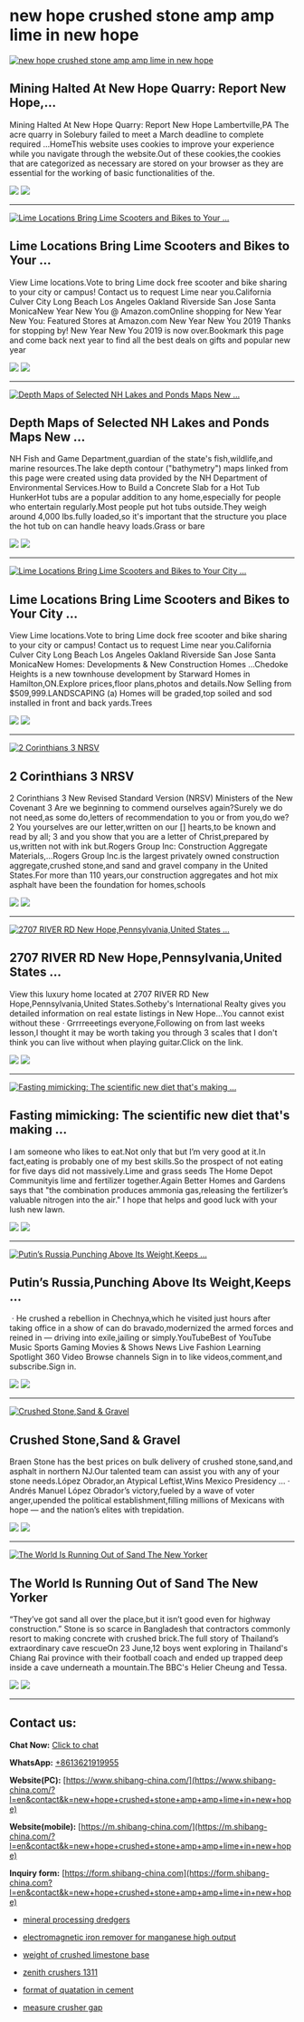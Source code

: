 # new hope crushed stone amp amp lime in new hope

<a href="https://swt.shibang-china.com/?l=en&img&k=new+hope+crushed+stone+amp+amp+lime+in+new+hope" target="_blank">![new hope crushed stone amp amp lime in new hope](http://static.shibang-china.com/all-800x300/298.jpg)</a>

## Mining Halted At New Hope Quarry: Report New Hope,…
Mining Halted At New Hope Quarry: Report New Hope Lambertville,PA The acre quarry in Solebury failed to meet a March deadline to complete required …HomeThis website uses cookies to improve your experience while you navigate through the website.Out of these cookies,the cookies that are categorized as necessary are stored on your browser as they are essential for the working of basic functionalities of the.


<a href="https://whatsapp.shibangsoft.com/WhatsApp.php" target="_blank" title="WhatsApp">![](http://static.shibang-china.com/icon/whatsapp.png)</a> <a href="https://swt.shibang-china.com/?l=en&icon&k=new+hope+crushed+stone+amp+amp+lime+in+new+hope" target="_blank">![](http://static.shibang-china.com/icon/chat-en.png)</a>

---

<a href="https://swt.shibang-china.com/?l=en&img&k=new+hope+crushed+stone+amp+amp+lime+in+new+hope" target="_blank">![Lime Locations Bring Lime Scooters and Bikes to Your …](http://static.shibang-china.com/all-800x300/94.jpg)</a>

## Lime Locations Bring Lime Scooters and Bikes to Your …
View Lime locations.Vote to bring Lime dock free scooter and bike sharing to your city or campus! Contact us to request Lime near you.California Culver City Long Beach Los Angeles Oakland Riverside San Jose Santa MonicaNew Year New You @ Amazon.comOnline shopping for New Year New You: Featured Stores at Amazon.com New Year New You 2019 Thanks for stopping by! New Year New You 2019 is now over.Bookmark this page and come back next year to find all the best deals on gifts and popular new year


<a href="https://whatsapp.shibangsoft.com/WhatsApp.php" target="_blank" title="WhatsApp">![](http://static.shibang-china.com/icon/whatsapp.png)</a> <a href="https://swt.shibang-china.com/?l=en&icon&k=new+hope+crushed+stone+amp+amp+lime+in+new+hope" target="_blank">![](http://static.shibang-china.com/icon/chat-en.png)</a>

---

<a href="https://swt.shibang-china.com/?l=en&img&k=new+hope+crushed+stone+amp+amp+lime+in+new+hope" target="_blank">![Depth Maps of Selected NH Lakes and Ponds Maps New …](http://static.shibang-china.com/all-800x300/705.jpg)</a>

## Depth Maps of Selected NH Lakes and Ponds Maps New …
NH Fish and Game Department,guardian of the state's fish,wildlife,and marine resources.The lake depth contour (&quot;bathymetry&quot;) maps linked from this page were created using data provided by the NH Department of Environmental Services.How to Build a Concrete Slab for a Hot Tub HunkerHot tubs are a popular addition to any home,especially for people who entertain regularly.Most people put hot tubs outside.They weigh around 4,000 lbs.fully loaded,so it's important that the structure you place the hot tub on can handle heavy loads.Grass or bare


<a href="https://whatsapp.shibangsoft.com/WhatsApp.php" target="_blank" title="WhatsApp">![](http://static.shibang-china.com/icon/whatsapp.png)</a> <a href="https://swt.shibang-china.com/?l=en&icon&k=new+hope+crushed+stone+amp+amp+lime+in+new+hope" target="_blank">![](http://static.shibang-china.com/icon/chat-en.png)</a>

---

<a href="https://swt.shibang-china.com/?l=en&img&k=new+hope+crushed+stone+amp+amp+lime+in+new+hope" target="_blank">![Lime Locations Bring Lime Scooters and Bikes to Your City …](http://static.shibang-china.com/all-800x300/1154.jpg)</a>

## Lime Locations Bring Lime Scooters and Bikes to Your City …
View Lime locations.Vote to bring Lime dock free scooter and bike sharing to your city or campus! Contact us to request Lime near you.California Culver City Long Beach Los Angeles Oakland Riverside San Jose Santa MonicaNew Homes: Developments &amp; New Construction Homes …Chedoke Heights is a new townhouse development by Starward Homes in Hamilton,ON.Explore prices,floor plans,photos and details.Now Selling from $509,999.LANDSCAPING (a) Homes will be graded,top soiled and sod installed in front and back yards.Trees


<a href="https://whatsapp.shibangsoft.com/WhatsApp.php" target="_blank" title="WhatsApp">![](http://static.shibang-china.com/icon/whatsapp.png)</a> <a href="https://swt.shibang-china.com/?l=en&icon&k=new+hope+crushed+stone+amp+amp+lime+in+new+hope" target="_blank">![](http://static.shibang-china.com/icon/chat-en.png)</a>

---

<a href="https://swt.shibang-china.com/?l=en&img&k=new+hope+crushed+stone+amp+amp+lime+in+new+hope" target="_blank">![2 Corinthians 3 NRSV](http://static.shibang-china.com/all-800x300/1300.jpg)</a>

## 2 Corinthians 3 NRSV
2 Corinthians 3 New Revised Standard Version (NRSV) Ministers of the New Covenant 3 Are we beginning to commend ourselves again?Surely we do not need,as some do,letters of recommendation to you or from you,do we? 2 You yourselves are our letter,written on our [] hearts,to be known and read by all; 3 and you show that you are a letter of Christ,prepared by us,written not with ink but.Rogers Group Inc: Construction Aggregate Materials,…Rogers Group Inc.is the largest privately owned construction aggregate,crushed stone,and sand and gravel company in the United States.For more than 110 years,our construction aggregates and hot mix asphalt have been the foundation for homes,schools


<a href="https://whatsapp.shibangsoft.com/WhatsApp.php" target="_blank" title="WhatsApp">![](http://static.shibang-china.com/icon/whatsapp.png)</a> <a href="https://swt.shibang-china.com/?l=en&icon&k=new+hope+crushed+stone+amp+amp+lime+in+new+hope" target="_blank">![](http://static.shibang-china.com/icon/chat-en.png)</a>

---

<a href="https://swt.shibang-china.com/?l=en&img&k=new+hope+crushed+stone+amp+amp+lime+in+new+hope" target="_blank">![2707 RIVER RD New Hope,Pennsylvania,United States …](http://static.shibang-china.com/all-800x300/989.jpg)</a>

## 2707 RIVER RD New Hope,Pennsylvania,United States …
View this luxury home located at 2707 RIVER RD New Hope,Pennsylvania,United States.Sotheby's International Realty gives you detailed information on real estate listings in New Hope…You cannot exist without these&nbsp;&#0183;&#32;Grrrreeetings everyone,Following on from last weeks lesson,I thought it may be worth taking you through 3 scales that I don't think you can live without when playing guitar.Click on the link.


<a href="https://whatsapp.shibangsoft.com/WhatsApp.php" target="_blank" title="WhatsApp">![](http://static.shibang-china.com/icon/whatsapp.png)</a> <a href="https://swt.shibang-china.com/?l=en&icon&k=new+hope+crushed+stone+amp+amp+lime+in+new+hope" target="_blank">![](http://static.shibang-china.com/icon/chat-en.png)</a>

---

<a href="https://swt.shibang-china.com/?l=en&img&k=new+hope+crushed+stone+amp+amp+lime+in+new+hope" target="_blank">![Fasting mimicking: The scientific new diet that's making …](http://static.shibang-china.com/all-800x300/26.jpg)</a>

## Fasting mimicking: The scientific new diet that's making …
I am someone who likes to eat.Not only that but I’m very good at it.In fact,eating is probably one of my best skills.So the prospect of not eating for five days did not massively.Lime and grass seeds The Home Depot Communityis lime and fertilizer together.Again Better Homes and Gardens says that &quot;the combination produces ammonia gas,releasing the fertilizer’s valuable nitrogen into the air.&quot; I hope that helps and good luck with your lush new lawn.


<a href="https://whatsapp.shibangsoft.com/WhatsApp.php" target="_blank" title="WhatsApp">![](http://static.shibang-china.com/icon/whatsapp.png)</a> <a href="https://swt.shibang-china.com/?l=en&icon&k=new+hope+crushed+stone+amp+amp+lime+in+new+hope" target="_blank">![](http://static.shibang-china.com/icon/chat-en.png)</a>

---

<a href="https://swt.shibang-china.com/?l=en&img&k=new+hope+crushed+stone+amp+amp+lime+in+new+hope" target="_blank">![Putin’s Russia,Punching Above Its Weight,Keeps …](http://static.shibang-china.com/all-800x300/399.jpg)</a>

## Putin’s Russia,Punching Above Its Weight,Keeps …
&nbsp;&#0183;&#32;He crushed a rebellion in Chechnya,which he visited just hours after taking office in a show of can do bravado,modernized the armed forces and reined in — driving into exile,jailing or simply.YouTubeBest of YouTube Music Sports Gaming Movies &amp; Shows News Live Fashion Learning Spotlight 360 Video Browse channels Sign in to like videos,comment,and subscribe.Sign in.


<a href="https://whatsapp.shibangsoft.com/WhatsApp.php" target="_blank" title="WhatsApp">![](http://static.shibang-china.com/icon/whatsapp.png)</a> <a href="https://swt.shibang-china.com/?l=en&icon&k=new+hope+crushed+stone+amp+amp+lime+in+new+hope" target="_blank">![](http://static.shibang-china.com/icon/chat-en.png)</a>

---

<a href="https://swt.shibang-china.com/?l=en&img&k=new+hope+crushed+stone+amp+amp+lime+in+new+hope" target="_blank">![Crushed Stone,Sand &amp; Gravel](http://static.shibang-china.com/all-800x300/667.jpg)</a>

## Crushed Stone,Sand &amp; Gravel
Braen Stone has the best prices on bulk delivery of crushed stone,sand,and asphalt in northern NJ.Our talented team can assist you with any of your stone needs.L&#243;pez Obrador,an Atypical Leftist,Wins Mexico Presidency …&nbsp;&#0183;&#32;Andr&#233;s Manuel L&#243;pez Obrador’s victory,fueled by a wave of voter anger,upended the political establishment,filling millions of Mexicans with hope — and the nation’s elites with trepidation.


<a href="https://whatsapp.shibangsoft.com/WhatsApp.php" target="_blank" title="WhatsApp">![](http://static.shibang-china.com/icon/whatsapp.png)</a> <a href="https://swt.shibang-china.com/?l=en&icon&k=new+hope+crushed+stone+amp+amp+lime+in+new+hope" target="_blank">![](http://static.shibang-china.com/icon/chat-en.png)</a>

---

<a href="https://swt.shibang-china.com/?l=en&img&k=new+hope+crushed+stone+amp+amp+lime+in+new+hope" target="_blank">![The World Is Running Out of Sand The New Yorker](http://static.shibang-china.com/all-800x300/239.jpg)</a>

## The World Is Running Out of Sand The New Yorker
“They’ve got sand all over the place,but it isn’t good even for highway construction.” Stone is so scarce in Bangladesh that contractors commonly resort to making concrete with crushed brick.The full story of Thailand’s extraordinary cave rescueOn 23 June,12 boys went exploring in Thailand's Chiang Rai province with their football coach and ended up trapped deep inside a cave underneath a mountain.The BBC's Helier Cheung and Tessa.


<a href="https://whatsapp.shibangsoft.com/WhatsApp.php" target="_blank" title="WhatsApp">![](http://static.shibang-china.com/icon/whatsapp.png)</a> <a href="https://swt.shibang-china.com/?l=en&icon&k=new+hope+crushed+stone+amp+amp+lime+in+new+hope" target="_blank">![](http://static.shibang-china.com/icon/chat-en.png)</a>

---
## Contact us:

**Chat Now:** [Click to chat](https://swt.shibang-china.com?l=en&contact&k=new+hope+crushed+stone+amp+amp+lime+in+new+hope)

**WhatsApp:**  [+8613621919955](https://whatsapp.shibangsoft.com/WhatsApp.php)

**Website(PC):** [https://www.shibang-china.com/](https://www.shibang-china.com/?l=en&contact&k=new+hope+crushed+stone+amp+amp+lime+in+new+hope)

**Website(mobile):** [https://m.shibang-china.com/](https://m.shibang-china.com/?l=en&contact&k=new+hope+crushed+stone+amp+amp+lime+in+new+hope)

**Inquiry form:** [https://form.shibang-china.com](https://form.shibang-china.com?l=en&contact&k=new+hope+crushed+stone+amp+amp+lime+in+new+hope)

* [mineral processing dredgers](../126/mineral%20processing%20dredgers.md)

* [electromagnetic iron remover for manganese high output](../135/electromagnetic%20iron%20remover%20for%20manganese%20high%20output.md)

* [weight of crushed limestone base](../137/weight%20of%20crushed%20limestone%20base.md)

* [zenith crushers 1311](../137/zenith%20crushers%201311.md)

* [format of quatation in cement](../135/format%20of%20quatation%20in%20cement.md)

* [measure crusher gap](../140/measure%20crusher%20gap.md)